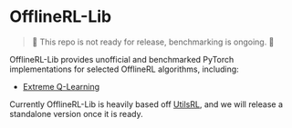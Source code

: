 # OfflineRL-Lib
> 🚧 This repo is not ready for release, benchmarking is ongoing. 🚧

OfflineRL-Lib provides unofficial and benchmarked PyTorch implementations for selected OfflineRL algorithms, including: 
- [Extreme Q-Learning](https://arxiv.org/abs/2301.02328)

Currently OfflineRL-Lib is heavily based off [UtilsRL](https://github.com/typoverflow/UtilsRL), and we will release a standalone version once it is ready. 